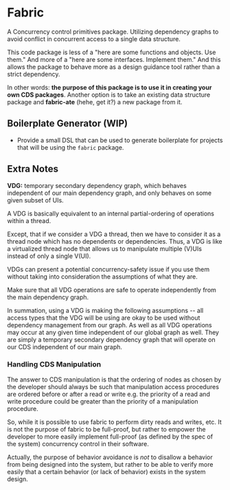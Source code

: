 # Fabric

A Concurrency control primitives package. Utilizing dependency graphs to avoid conflict in concurrent access to a single data structure.

This code package is less of a "here are some functions and objects. Use them." And more of a "here are some interfaces. Implement them." And this allows the package to behave more as a design guidance tool rather than a strict dependency.

In other words: **the purpose of this package is to use it in creating your own CDS packages**. Another option is to take an existing data structure package and **fabric-ate** (hehe, get it?) a new package from it.

## Boilerplate Generator (WIP)

- Provide a small DSL that can be used to generate boilerplate for projects that will be using the `fabric` package.

## Extra Notes

**VDG:** temporary secondary dependency graph, which behaves independent of our main dependency graph, and only behaves on some given subset of UIs.

A VDG is basically equivalent to an internal partial-ordering of operations within a thread.

Except, that if we consider a VDG a thread, then we have to consider it as a thread node which has no dependents or dependencies. Thus, a VDG is like a virtualized thread node that allows us to manipulate multiple (V)UIs instead of only a single V(UI).

VDGs can present a potential concurrency-safety issue if you use them without taking into consideration the assumptions of what they are.

Make sure that all VDG operations are safe to operate independently from the main dependency graph.

In summation, using a VDG is making the following assumptions -- all access types that the VDG will be using are okay to be used without dependency management from our graph. As well as all VDG operations may occur at any given time independent of our global graph as well. They are simply a temporary secondary dependency graph that will operate on our CDS independent of our main graph.

### Handling CDS Manipulation

The answer to CDS manipulation is that the ordering of nodes as chosen by the developer should always be such that manipulation access procedures are ordered before or after a read or write e.g. the priority of a read and write procedure could be greater than the priority of a manipulation procedure.

So, while it is possible to use fabric to perform dirty reads and writes, etc. It is not the purpose of fabric to be full-proof, but rather to empower the developer to more easily implement full-proof (as defined by the spec of the system) concurrency control in their software.

Actually, the purpose of behavior avoidance is *not* to disallow a behavior from being designed into the system, but rather to be able to verify more easily that a certain behavior (or lack of behavior) exists in the system design.
